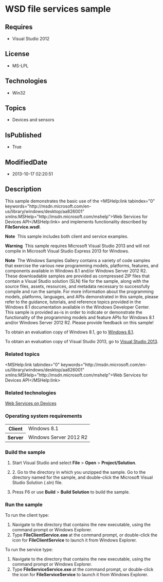 # WSD file services sample
## Requires
* Visual Studio 2012
## License
* MS-LPL
## Technologies
* Win32
## Topics
* Devices and sensors
## IsPublished
* True
## ModifiedDate
* 2013-10-17 02:20:51
## Description

<div id="mainSection">
<p>This sample demonstrates the basic use of the &lt;MSHelp:link tabindex=&quot;0&quot; keywords=&quot;http://msdn.microsoft.com/en-us/library/windows/desktop/aa826001&quot; xmlns:MSHelp=&quot;http://msdn.microsoft.com/mshelp&quot;&gt;Web Services for Devices API&lt;/MSHelp:link&gt; and implements
 functionality described by <b>FileService.wsdl</b>. </p>
<p class="note"><b>Note</b>&nbsp;&nbsp;This sample includes both client and service examples.</p>
<p class="note"><b>Warning</b>&nbsp;&nbsp;This sample requires Microsoft Visual Studio&nbsp;2013 and will not compile in Microsoft Visual Studio Express&nbsp;2013 for Windows.</p>
<p class="note"><b>Note</b>&nbsp;&nbsp;The Windows Samples Gallery contains a variety of code samples that exercise the various new programming models, platforms, features, and components available in Windows&nbsp;8.1 and/or Windows Server&nbsp;2012&nbsp;R2. These downloadable samples
 are provided as compressed ZIP files that contain a Visual Studio solution (SLN) file for the sample, along with the source files, assets, resources, and metadata necessary to successfully compile and run the sample. For more information about the programming
 models, platforms, languages, and APIs demonstrated in this sample, please refer to the guidance, tutorials, and reference topics provided in the Windows&nbsp;8.1 documentation available in the Windows Developer Center. This sample is provided as-is in order to
 indicate or demonstrate the functionality of the programming models and feature APIs for Windows&nbsp;8.1 and/or Windows Server&nbsp;2012&nbsp;R2. Please provide feedback on this sample!</p>
<p>To obtain an evaluation copy of Windows&nbsp;8.1, go to <a href="http://go.microsoft.com/fwlink/p/?linkid=301696">
Windows&nbsp;8.1</a>.</p>
<p>To obtain an evaluation copy of Visual Studio&nbsp;2013, go to <a href="http://go.microsoft.com/fwlink/p/?linkid=301697">
Visual Studio&nbsp;2013</a>.</p>
<h3><a id="related_topics"></a>Related topics</h3>
<dl><dt>&lt;MSHelp:link tabindex=&quot;0&quot; keywords=&quot;http://msdn.microsoft.com/en-us/library/windows/desktop/aa826001&quot; xmlns:MSHelp=&quot;http://msdn.microsoft.com/mshelp&quot;&gt;Web Services for Devices API&lt;/MSHelp:link&gt;
</dt></dl>
<h3>Related technologies</h3>
<a href="http://msdn.microsoft.com/en-us/library/windows/desktop/aa826001">Web Services on Devices</a>
<h3>Operating system requirements</h3>
<table>
<tbody>
<tr>
<th>Client</th>
<td><dt>Windows&nbsp;8.1 </dt></td>
</tr>
<tr>
<th>Server</th>
<td><dt>Windows Server&nbsp;2012&nbsp;R2 </dt></td>
</tr>
</tbody>
</table>
<h3>Build the sample</h3>
<ol>
<li>
<p>Start Visual Studio and select <b>File</b> &gt; <b>Open</b> &gt; <b>Project/Solution</b>.</p>
</li><li>
<p>2. Go to the directory in which you unzipped the sample. Go to the directory named for the sample, and double-click the Microsoft Visual Studio Solution (.sln) file.</p>
</li><li>
<p>Press F6 or use <b>Build</b> &gt; <b>Build Solution</b> to build the sample.</p>
</li></ol>
<h3>Run the sample</h3>
<p>To run the client type:</p>
<ol>
<li>Navigate to the directory that contains the new executable, using the command prompt or Windows Explorer.
</li><li>Type <b>FileClientService.exe </b>at the command prompt, or double-click the icon for
<b>FileClientService</b> to launch it from Windows Explorer. </li></ol>
<p>To run the service type:</p>
<ol>
<li>Navigate to the directory that contains the new executable, using the command prompt or Windows Explorer.
</li><li>Type <b>FileServiceService.exe </b>at the command prompt, or double-click the icon for
<b>FileServiceService</b> to launch it from Windows Explorer. </li></ol>
</div>
